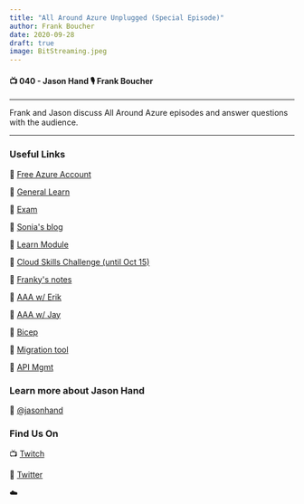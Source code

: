 ```yaml
---
title: "All Around Azure Unplugged (Special Episode)"
author: Frank Boucher
date: 2020-09-28
draft: true
image: BitStreaming.jpeg
---
```


#### 📺 040 - Jason Hand 🎙️ Frank Boucher

<!--more-->

---

Frank and Jason discuss All Around Azure episodes and answer questions with the audience.

---

### Useful Links

🔗 [Free Azure Account](https://azure.microsoft.com/account/free?WT.mc_id=allaroundazure-blog-jahand)

🔗 [General Learn](https://docs.microsoft.com/en-us/learn/?WT.mc_id=allaroundazure-stream-jahand)

🔗 [Exam](https://docs.microsoft.com/en-us/learn/certifications/exams/az-900?WT.mc_id=allaroundazure-stream-jahand)

🔗 [Sonia's blog](https://techcommunity.microsoft.com/t5/itops-talk-blog/exam-review-az-900-microsoft-azure-fundamentals/ba-p/565041?WT.mc_id=allaroundazure-stream-jahand)

🔗 [Learn Module](https://docs.microsoft.com/en-us/learn/paths/azure-fundamentals/?WT.mc_id=allaroundazure-stream-jahand)

🔗 [Cloud Skills Challenge (until Oct 15)](https://csc.docs.microsoft.com/ignite/registration/?WT.mc_id=allaroundazure-stream-jahand)

🔗 [Franky's notes](http://www.frankysnotes.com/2018/09/what-happen-when-you-mix-aspnet-core.html)

🔗 [AAA w/ Erik](https://blog.allaroundazure.com/post/2020-07-27-lets-get-started-with-containers-on-azure/)

🔗 [AAA w/ Jay](https://blog.allaroundazure.com/post/2020-08-10-three-ways-to-deploy-on-azure/)

🔗 [Bicep](https://github.com/Azure/bicep)

🔗 [Migration tool](https://appmigration.microsoft.com/)

🔗 [API Mgmt](https://azure.microsoft.com/en-us/services/api-management/?WT.mc_id=allaroundazure-stream-jahand)


### Learn more about Jason Hand

🔗 [@jasonhand](https://twitter.com/jasonhand)



### Find Us On

📺 [Twitch](https://www.twitch.tv/microsoftdeveloper)

🔗 [Twitter](https://twitter.com/jasonhand)

☁️
